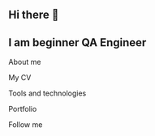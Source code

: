 

## Hi there 👋
## I am beginner QA Engineer

About me

My CV

Tools and technologies

Portfolio

Follow me